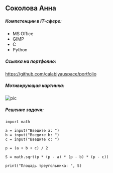 ## Соколова Анна

##### Компетенции в IT-сфере:
* MS Office
* GIMP
* C
* Python

##### Ссылка на портфолио:

https://github.com/calabiyauspace/portfolio

##### Mотивирующая картинка:

![pic][sleepycowboi]

[sleepycowboi]: https://pbs.twimg.com/media/EE4r3ZhUwAA-Hy8?format=png&name=small "sleepycowboi"

##### Решение задачи:

```
import math

a = input("Введите a: ")
b = input("Введите b: ")
c = input("Введите c: ")

p = (a + b + c) / 2

S = math.sqrt(p * (p - a) * (p - b) * (p - c))

print("Площадь треугольника: ", S)
```
